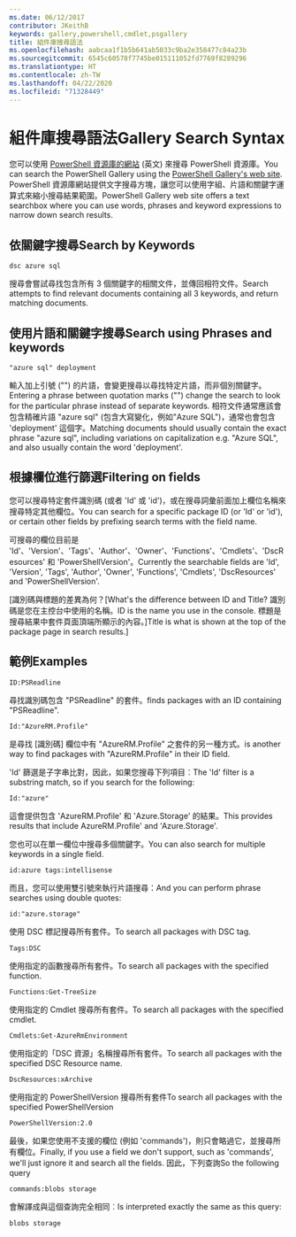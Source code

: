 ```yaml
---
ms.date: 06/12/2017
contributor: JKeithB
keywords: gallery,powershell,cmdlet,psgallery
title: 組件庫搜尋語法
ms.openlocfilehash: aabcaa1f1b5b641ab5033c9ba2e358477c84a23b
ms.sourcegitcommit: 6545c60578f7745be015111052fd7769f8289296
ms.translationtype: HT
ms.contentlocale: zh-TW
ms.lasthandoff: 04/22/2020
ms.locfileid: "71328449"
---
```

# <a name="gallery-search-syntax"></a><span data-ttu-id="05458-103">組件庫搜尋語法</span><span class="sxs-lookup"><span data-stu-id="05458-103">Gallery Search Syntax</span></span>

<span data-ttu-id="05458-104">您可以使用 [PowerShell 資源庫的網站](https://www.powershellgallery.com/) \(英文\) 來搜尋 PowerShell 資源庫。</span><span class="sxs-lookup"><span data-stu-id="05458-104">You can search the PowerShell Gallery using the [PowerShell Gallery's web site](https://www.powershellgallery.com/).</span></span>
<span data-ttu-id="05458-105">PowerShell 資源庫網站提供文字搜尋方塊，讓您可以使用字組、片語和關鍵字運算式來縮小搜尋結果範圍。</span><span class="sxs-lookup"><span data-stu-id="05458-105">PowerShell Gallery web site offers a text searchbox where you can use words, phrases and keyword expressions to narrow down search results.</span></span>

## <a name="search-by-keywords"></a><span data-ttu-id="05458-106">依關鍵字搜尋</span><span class="sxs-lookup"><span data-stu-id="05458-106">Search by Keywords</span></span>

    dsc azure sql

<span data-ttu-id="05458-107">搜尋會嘗試尋找包含所有 3 個關鍵字的相關文件，並傳回相符文件。</span><span class="sxs-lookup"><span data-stu-id="05458-107">Search attempts to find relevant documents containing all 3 keywords, and return matching documents.</span></span>

## <a name="search-using-phrases-and-keywords"></a><span data-ttu-id="05458-108">使用片語和關鍵字搜尋</span><span class="sxs-lookup"><span data-stu-id="05458-108">Search using Phrases and keywords</span></span>

    "azure sql" deployment

<span data-ttu-id="05458-109">輸入加上引號 ("") 的片語，會變更搜尋以尋找特定片語，而非個別關鍵字。</span><span class="sxs-lookup"><span data-stu-id="05458-109">Entering a phrase between quotation marks ("") change the search to look for the particular phrase instead of separate keywords.</span></span>
<span data-ttu-id="05458-110">相符文件通常應該會包含精確片語 "azure sql" (包含大寫變化，例如"Azure SQL")，通常也會包含 'deployment' 這個字。</span><span class="sxs-lookup"><span data-stu-id="05458-110">Matching documents should usually contain the exact phrase "azure sql", including variations on capitalization e.g. "Azure SQL", and also usually contain the word 'deployment'.</span></span>

## <a name="filtering-on-fields"></a><span data-ttu-id="05458-111">根據欄位進行篩選</span><span class="sxs-lookup"><span data-stu-id="05458-111">Filtering on fields</span></span>

<span data-ttu-id="05458-112">您可以搜尋特定套件識別碼 (或者 'Id' 或 'id')，或在搜尋詞彙前面加上欄位名稱來搜尋特定其他欄位。</span><span class="sxs-lookup"><span data-stu-id="05458-112">You can search for a specific package ID (or 'Id' or 'id'), or certain other fields by prefixing search terms with the field name.</span></span>

<span data-ttu-id="05458-113">可搜尋的欄位目前是 'Id'、'Version'、'Tags'、'Author'、'Owner'、'Functions'、'Cmdlets'、'DscResources' 和 'PowerShellVersion'。</span><span class="sxs-lookup"><span data-stu-id="05458-113">Currently the searchable fields are 'Id', 'Version', 'Tags', 'Author', 'Owner', 'Functions', 'Cmdlets', 'DscResources' and 'PowerShellVersion'.</span></span>

<span data-ttu-id="05458-114">[識別碼與標題的差異為何？</span><span class="sxs-lookup"><span data-stu-id="05458-114">[What's the difference between ID and Title?</span></span> <span data-ttu-id="05458-115">識別碼是您在主控台中使用的名稱。</span><span class="sxs-lookup"><span data-stu-id="05458-115">ID is the name you use in the console.</span></span> <span data-ttu-id="05458-116">標題是搜尋結果中套件頁面頂端所顯示的內容。]</span><span class="sxs-lookup"><span data-stu-id="05458-116">Title is what is shown at the top of the package page in search results.]</span></span>

## <a name="examples"></a><span data-ttu-id="05458-117">範例</span><span class="sxs-lookup"><span data-stu-id="05458-117">Examples</span></span>

    ID:PSReadline
    
<span data-ttu-id="05458-118">尋找識別碼包含 "PSReadline" 的套件。</span><span class="sxs-lookup"><span data-stu-id="05458-118">finds packages with an ID containing "PSReadline".</span></span>

    Id:"AzureRM.Profile"

<span data-ttu-id="05458-119">是尋找 [識別碼] 欄位中有 "AzureRM.Profile" 之套件的另一種方式。</span><span class="sxs-lookup"><span data-stu-id="05458-119">is another way to find packages with "AzureRM.Profile" in their ID field.</span></span>

<span data-ttu-id="05458-120">'Id' 篩選是子字串比對，因此，如果您搜尋下列項目︰</span><span class="sxs-lookup"><span data-stu-id="05458-120">The 'Id' filter is a substring match, so if you search for the following:</span></span>

    Id:"azure"

<span data-ttu-id="05458-121">這會提供包含 'AzureRM.Profile' 和 'Azure.Storage' 的結果。</span><span class="sxs-lookup"><span data-stu-id="05458-121">This provides results that include AzureRM.Profile' and 'Azure.Storage'.</span></span>

<span data-ttu-id="05458-122">您也可以在單一欄位中搜尋多個關鍵字。</span><span class="sxs-lookup"><span data-stu-id="05458-122">You can also search for multiple keywords in a single field.</span></span> 

    id:azure tags:intellisense

<span data-ttu-id="05458-123">而且，您可以使用雙引號來執行片語搜尋：</span><span class="sxs-lookup"><span data-stu-id="05458-123">And you can perform phrase searches using double quotes:</span></span>

    id:"azure.storage"

<span data-ttu-id="05458-124">使用 DSC 標記搜尋所有套件。</span><span class="sxs-lookup"><span data-stu-id="05458-124">To search all packages with DSC tag.</span></span>

    Tags:DSC

<span data-ttu-id="05458-125">使用指定的函數搜尋所有套件。</span><span class="sxs-lookup"><span data-stu-id="05458-125">To search all packages with the specified function.</span></span>

    Functions:Get-TreeSize

<span data-ttu-id="05458-126">使用指定的 Cmdlet 搜尋所有套件。</span><span class="sxs-lookup"><span data-stu-id="05458-126">To search all packages with the specified cmdlet.</span></span>

    Cmdlets:Get-AzureRmEnvironment

<span data-ttu-id="05458-127">使用指定的「DSC 資源」名稱搜尋所有套件。</span><span class="sxs-lookup"><span data-stu-id="05458-127">To search all packages with the specified DSC Resource name.</span></span>

    DscResources:xArchive

<span data-ttu-id="05458-128">使用指定的 PowerShellVersion 搜尋所有套件</span><span class="sxs-lookup"><span data-stu-id="05458-128">To search all packages with the specified PowerShellVersion</span></span>

    PowerShellVersion:2.0

<span data-ttu-id="05458-129">最後，如果您使用不支援的欄位 (例如 'commands')，則只會略過它，並搜尋所有欄位。</span><span class="sxs-lookup"><span data-stu-id="05458-129">Finally, if you use a field we don't support, such as 'commands', we'll just ignore it and search all the fields.</span></span> <span data-ttu-id="05458-130">因此，下列查詢</span><span class="sxs-lookup"><span data-stu-id="05458-130">So the following query</span></span>

    commands:blobs storage

<span data-ttu-id="05458-131">會解譯成與這個查詢完全相同︰</span><span class="sxs-lookup"><span data-stu-id="05458-131">Is interpreted exactly the same as this query:</span></span>

    blobs storage
